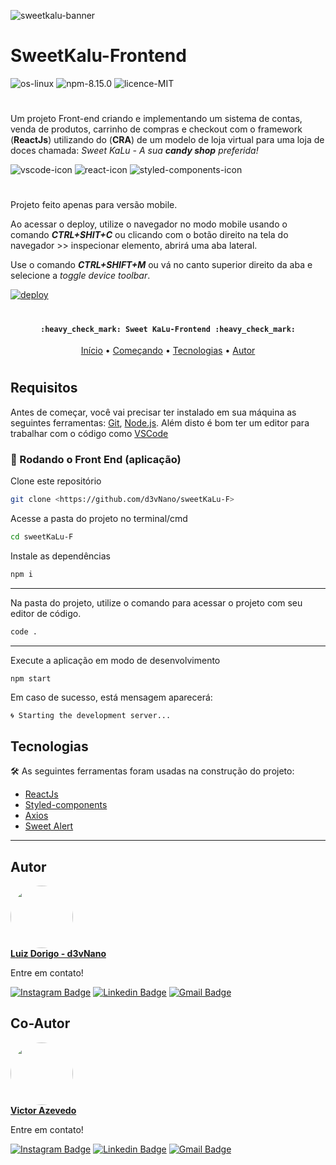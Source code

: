![sweetkalu-banner](https://repository-images.githubusercontent.com/569517702/5e8b8e07-2706-40bf-8027-853b39eb2fc7)

<div>

# SweetKalu-Frontend

  <img alt="os-linux" src="https://img.shields.io/static/v1?label=os&message=Linux&color=459a2b&style=flat-square&logo=ghost" />
  <img alt="npm-8.15.0" src="https://img.shields.io/static/v1?label=npm&message=8.15.0&color=459a2b&style=flat-square" />
  <img alt="licence-MIT" src="https://img.shields.io/static/v1?label=licence&message=MIT&color=459a2b&style=flat-square" />
 
</div>
  <h1 align="center"></h1>

Um projeto Front-end criando e implementando um sistema de contas, venda de produtos, carrinho de compras e checkout com o framework (**ReactJs**) utilizando do (**CRA**) de um modelo de loja virtual para uma loja de doces chamada: _Sweet KaLu - A sua _**candy shop**_ preferida!_

<div>
    <img alt="vscode-icon" src="https://img.shields.io/static/v1?label=using&message=vscode&color=0176c6&logo=visual%20studio" />
    <img alt="react-icon" src="https://img.shields.io/static/v1?label=using&message=react&color=2f74c0&logo=react" />
    <img alt="styled-components-icon" src="https://img.shields.io/static/v1?label=using&message=styled-components&color=2f74c0&logo=styled-components" />
</div>
  <h1 align="center"></h1>

Projeto feito apenas para versão mobile.

Ao acessar o deploy, utilize o navegador no modo mobile usando o comando **_CTRL+SHIT+C_** ou clicando com o botão direito na tela do navegador >> inspecionar elemento, abrirá uma aba lateral.

Use o comando **_CTRL+SHIFT+M_** ou vá no canto superior direito da aba e selecione a _toggle device toolbar_.

  <a href="https://sweetkalu.vercel.app">
    <img alt="deploy" src="https://img.shields.io/static/v1?label=deploy&message=click here&color=459a2b&style=flat-square" />
  </a>
<h1 align="center"></h1>

<h4 align="center">

    :heavy_check_mark: Sweet KaLu-Frontend :heavy_check_mark:

</h4>

<p align="center">
 <a href="#sweetkalu-frontend">Início</a> • 
 <a href="#requisitos">Começando</a> •  
 <a href="#tecnologias">Tecnologias</a> • 
 <a href="#autor">Autor</a>
</p>
  <h1 align="center"></h1>

## Requisitos

Antes de começar, você vai precisar ter instalado em sua máquina as seguintes ferramentas:
[Git](https://git-scm.com), [Node.js](https://nodejs.org/en/).
Além disto é bom ter um editor para trabalhar com o código como [VSCode](https://code.visualstudio.com/)

### 🎲 Rodando o Front End (aplicação)

Clone este repositório

```bash
git clone <https://github.com/d3vNano/sweetKaLu-F>
```

Acesse a pasta do projeto no terminal/cmd

```bash
cd sweetKaLu-F
```

Instale as dependências

```bash
npm i
```

---

Na pasta do projeto, utilize o comando para acessar o projeto com seu editor de código.

```bash
code .
```

---

Execute a aplicação em modo de desenvolvimento

```bash
npm start
```

Em caso de sucesso, está mensagem aparecerá:

```
🌀 Starting the development server...
```

## Tecnologias

🛠 As seguintes ferramentas foram usadas na construção do projeto:

-   [ReactJs](https://www.prisma.io/)
-   [Styled-components](https://nodejs.org/en/)
-   [Axios](http://expressjs.com/)
-   [Sweet Alert](https://www.typescriptlang.org/)

---

## Autor

<a href="https://github.com/daniel-bernardino747">
 <img style="border-radius: 50%;" src="https://avatars.githubusercontent.com/u/102393674?v=4" width="100px;" alt=""/>
 <br />
 <b>Luiz Dorigo - d3vNano</b>
</a>

Entre em contato!

[![Instagram Badge](https://img.shields.io/badge/-@d3vNano-c55180?style=flat-square&labelColor=c55180&logo=instagram&logoColor=white&link=https://www.instagram.com/d3vNano/)](https://www.instagram.com/d3vNano/)
[![Linkedin Badge](https://img.shields.io/badge/-d3vNano-blue?style=flat-square&logo=Linkedin&logoColor=white&link=https://www.linkedin.com/in/d3vNano/)](https://www.linkedin.com/in/d3vNano/)
[![Gmail Badge](https://img.shields.io/badge/-contato.dorigo@gmail.com-c14438?style=flat-square&logo=Gmail&logoColor=white&link=mailto:contato.dorigo@gmail.com)](mailto:contato.dorigo@gmail.com)

## Co-Autor

<a href="https://github.com/daniel-bernardino747">
 <img style="border-radius: 50%;" src="https://avatars.githubusercontent.com/u/100978477?v=4" width="100px;" alt=""/>
 <br />
 <b>Victor Azevedo</b>
</a>

Entre em contato!

[![Instagram Badge](https://img.shields.io/badge/-@victorazeve-c55180?style=flat-square&labelColor=c55180&logo=instagram&logoColor=white&link=https://www.instagram.com/victorazeve/)](https://www.instagram.com/victorazeve/)
[![Linkedin Badge](https://img.shields.io/badge/-victor--azevedo--dev-blue?style=flat-square&logo=Linkedin&logoColor=white&link=https://www.linkedin.com/in/victor-azevedo-dev/)](https://www.linkedin.com/in/victor-azevedo-dev/)
[![Gmail Badge](https://img.shields.io/badge/-josevcazevedo@gmail.com-c14438?style=flat-square&logo=Gmail&logoColor=white&link=mailto:josevcazevedo@gmail.com)](mailto:josevcazevedo@gmail.com)
